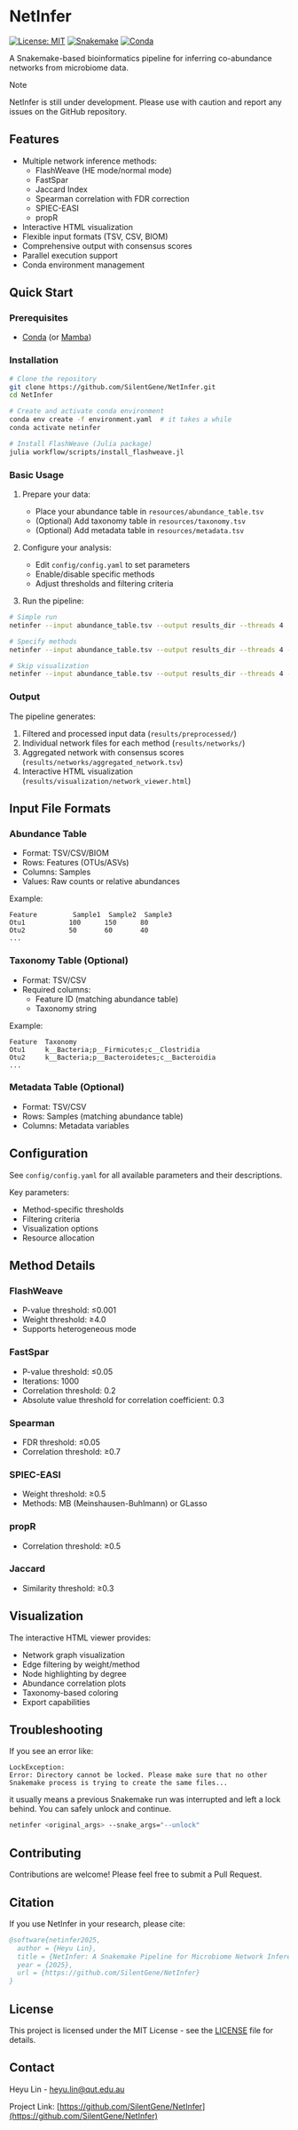 # NetInfer

[![License: MIT](https://img.shields.io/badge/License-MIT-yellow.svg)](https://opensource.org/licenses/MIT)
[![Snakemake](https://img.shields.io/badge/snakemake-≥9.0.0-brightgreen.svg)](https://snakemake.github.io)
[![Conda](https://img.shields.io/badge/conda-compatible-brightgreen.svg)](https://docs.conda.io/en/latest/)

A Snakemake-based bioinformatics pipeline for inferring co-abundance networks from microbiome data.

> [!NOTE]
> NetInfer is still under development. Please use with caution and report any issues on the GitHub repository.

## Features

- Multiple network inference methods:
  - FlashWeave (HE mode/normal mode)
  - FastSpar
  - Jaccard Index
  - Spearman correlation with FDR correction
  - SPIEC-EASI
  - propR
- Interactive HTML visualization
- Flexible input formats (TSV, CSV, BIOM)
- Comprehensive output with consensus scores
- Parallel execution support
- Conda environment management

## Quick Start

### Prerequisites

- [Conda](https://docs.conda.io/en/latest/miniconda.html) (or [Mamba](https://github.com/mamba-org/mamba))

### Installation

```bash
# Clone the repository
git clone https://github.com/SilentGene/NetInfer.git
cd NetInfer

# Create and activate conda environment
conda env create -f environment.yaml  # it takes a while
conda activate netinfer

# Install FlashWeave (Julia package)
julia workflow/scripts/install_flashweave.jl
```

### Basic Usage

1. Prepare your data:
   - Place your abundance table in `resources/abundance_table.tsv`
   - (Optional) Add taxonomy table in `resources/taxonomy.tsv`
   - (Optional) Add metadata table in `resources/metadata.tsv`

2. Configure your analysis:
   - Edit `config/config.yaml` to set parameters
   - Enable/disable specific methods
   - Adjust thresholds and filtering criteria

3. Run the pipeline:
```bash
# Simple run
netinfer --input abundance_table.tsv --output results_dir --threads 4

# Specify methods
netinfer --input abundance_table.tsv --output results_dir --threads 4 --methods flashweave,fastspar,spearman

# Skip visualization
netinfer --input abundance_table.tsv --output results_dir --threads 4 --no-visual
```

### Output

The pipeline generates:
1. Filtered and processed input data (`results/preprocessed/`)
2. Individual network files for each method (`results/networks/`)
3. Aggregated network with consensus scores (`results/networks/aggregated_network.tsv`)
4. Interactive HTML visualization (`results/visualization/network_viewer.html`)

## Input File Formats

### Abundance Table
- Format: TSV/CSV/BIOM
- Rows: Features (OTUs/ASVs)
- Columns: Samples
- Values: Raw counts or relative abundances

Example:
```
Feature         Sample1  Sample2  Sample3
Otu1           100      150      80
Otu2           50       60       40
...
```

### Taxonomy Table (Optional)
- Format: TSV/CSV
- Required columns: 
  - Feature ID (matching abundance table)
  - Taxonomy string

Example:
```
Feature  Taxonomy
Otu1     k__Bacteria;p__Firmicutes;c__Clostridia
Otu2     k__Bacteria;p__Bacteroidetes;c__Bacteroidia
...
```

### Metadata Table (Optional)
- Format: TSV/CSV
- Rows: Samples (matching abundance table)
- Columns: Metadata variables

## Configuration

See `config/config.yaml` for all available parameters and their descriptions.

Key parameters:
- Method-specific thresholds
- Filtering criteria
- Visualization options
- Resource allocation

## Method Details

### FlashWeave
- P-value threshold: ≤0.001
- Weight threshold: ≥4.0
- Supports heterogeneous mode

### FastSpar
- P-value threshold: ≤0.05
- Iterations: 1000
- Correlation threshold: 0.2
- Absolute value threshold for correlation coefficient: 0.3

### Spearman
- FDR threshold: ≤0.05
- Correlation threshold: ≥0.7

### SPIEC-EASI
- Weight threshold: ≥0.5
- Methods: MB (Meinshausen-Buhlmann) or GLasso

### propR
- Correlation threshold: ≥0.5

### Jaccard
- Similarity threshold: ≥0.3

## Visualization

The interactive HTML viewer provides:
- Network graph visualization
- Edge filtering by weight/method
- Node highlighting by degree
- Abundance correlation plots
- Taxonomy-based coloring
- Export capabilities


## Troubleshooting

If you see an error like:

```
LockException:
Error: Directory cannot be locked. Please make sure that no other Snakemake process is trying to create the same files...
```

it usually means a previous Snakemake run was interrupted and left a lock behind. You can safely unlock and continue.

```bash
netinfer <original_args> --snake_args="--unlock"
```


## Contributing

Contributions are welcome! Please feel free to submit a Pull Request.

## Citation

If you use NetInfer in your research, please cite:

```bibtex
@software{netinfer2025,
  author = {Heyu Lin},
  title = {NetInfer: A Snakemake Pipeline for Microbiome Network Inference},
  year = {2025},
  url = {https://github.com/SilentGene/NetInfer}
}
```

## License

This project is licensed under the MIT License - see the [LICENSE](LICENSE) file for details.

## Contact

Heyu Lin - heyu.lin@qut.edu.au

Project Link: [https://github.com/SilentGene/NetInfer](https://github.com/SilentGene/NetInfer)